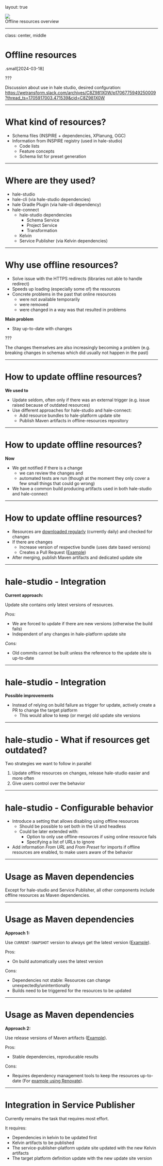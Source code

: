 layout: true

<div class="we-header"><a href="https://www.wetransform.to"><img src="images/we.png"></a> <div>Offline resources overview</div></div>

---
class: center, middle

# Offline resources

.small[2024-03-18]


???

Discussion about use in hale studio, desired confguration:
https://wetransform.slack.com/archives/C8Z981X0W/p1706775949250009?thread_ts=1705917003.471539&cid=C8Z981X0W


---

# What kind of resources?

- Schema files (INSPIRE + dependencies, XPlanung, OGC)
- Information from INSPIRE registry (used in hale-studio)
    - Code lists
    - Feature concepts
    - Schema list for preset generation

---

# Where are they used?

- hale-studio
- hale-cli (via hale-studio dependencies)
- hale Gradle Plugin (via hale-cli dependency)
- hale-connect
    - hale-studio dependencies
        - Schema Service
        - Project Service
        - Transformation
    - Kelvin
    - Service Publisher (via Kelvin dependencies)


---

# Why use offline resources?

- Solve issue with the HTTPS redirects (libraries not able to handle redirect)
- Speeds up loading (especially some of) the resources
- Concrete problems in the past that online resources
    - were not available temporarily
    - were removed
    - were changed in a way was that resulted in problems

**Main problem**

- Stay up-to-date with changes

???

The changes themselves are also increasingly becoming a problem (e.g. breaking changes in schemas which did usually not happen in the past)

---

# How to update offline resources?

**We used to**

- Update seldom, often only if there was an external trigger (e.g. issue raised because of outdated resources)
- Use different approaches for hale-studio and hale-connect:
    - Add resource bundles to hale-platform update site
    - Publish Maven artifacts in offline-resources repository

---

# How to update offline resources?

**Now**

- We get notified if there is a change
    - we can review the changes and
    - automated tests are run (though at the moment they only cover a few small things that could go wrong)
- We have a common build producing artifacts used in both hale-studio and hale-connect


---

# How to update offline resources?

- Resources are [downloaded regularly](https://github.com/wetransform/offline-resources/actions/workflows/update-resources.yml) (currently daily) and checked for changes
- If there are changes
    - Increase version of respective bundle (uses date based versions)
    - Creates a Pull Request ([Example](https://github.com/wetransform/offline-resources/pull/43))
- After merging, publish Maven artifacts and dedicated update site

---

# hale-studio - Integration

**Current approach:**

Update site contains only latest versions of resources.

*Pros:*

- We are forced to update if there are new versions (otherwise the build fails)
- Independent of any changes in hale-platform update site

*Cons:*

- Old commits cannot be built unless the reference to the update site is up-to-date

---

# hale-studio - Integration

**Possible improvements**

- Instead of relying on build failure as trigger for update, actively create a PR to change the target platform
    - This would allow to keep (or merge) old update site versions

---

# hale-studio - What if resources get outdated?

Two strategies we want to follow in parallel

1. Update offline resources on changes, release hale-studio easier and more often
2. Give users control over the behavior

---

# hale-studio - Configurable behavior

- Introduce a setting that allows disabling using offline resources
    - Should be possible to set both in the UI and headless
    - Could be later extended with:
        - Option to only use offline-resources if using online resource fails
        - Specifying a list of URLs to ignore
- Add information *From URL* and *From Preset* for imports if offline resources are enabled, to make users aware of the behavior

---

# Usage as Maven dependencies

Except for hale-studio and Service Publisher, all other components include offline resources as Maven dependencies.

---

# Usage as Maven dependencies

**Approach 1:**

Use `CURRENT-SNAPSHOT` version to always get the latest version ([Example](https://github.com/wetransform/schema-service/blob/3b470f795a5cb3227eb0e90fd9cce02e2e053d1f/build.gradle#L137)).

Pros:

- On build automatically uses the latest version

Cons:

- Dependencies not stable: Resources can change unexpectedly/unintentionally
- Builds need to be triggered for the resources to be updated

---

# Usage as Maven dependencies

**Approach 2:**

Use release versions of Maven artifacts ([Example](https://github.com/halestudio/hale-cli/blob/74ce2de3044d8962934088857921b70b80e4e543/build.gradle#L144)).

Pros:

- Stable dependencies, reproducable results

Cons:

- Requires dependency management tools to keep the resources up-to-date (For [example using Renovate](https://github.com/halestudio/hale-cli/pull/116)).

---

# Integration in Service Publisher

Currently remains the task that requires most effort.

It requires:

- Dependencies in kelvin to be updated first
- Kelvin artifacts to be published
- The service-publisher-platform update site updated with the new Kelvin artifacts
- The target platform definition update with the new update site version
